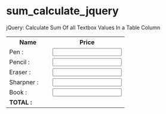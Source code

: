 # sum_calculate_jquery
jQuery: Calculate Sum Of all Textbox Values In a Table Column
<table id="myTable">
<tr>   <th width="100">Name </th>
    <th>Price</th>
</tr>
<tr>
    <td><span>Pen :</span></td>
    <td><input type="text" class='txtCal' /></td>
</tr>    
<tr>
    <td><span>Pencil :</span></td>
    <td><input type="text" class='txtCal' /></td>
</tr>  
<tr>
    <td><span>Eraser :</span></td>
    <td><input type="text" class='txtCal' /></td>
</tr>  
<tr>
    <td><span>Sharpner :</span></td>
    <td><input type="text" class='txtCal' /></td>
</tr>  
<tr>
    <td><span>Book :</span></td>
    <td><input type="text" class='txtCal' /></td>
</tr>
<tr>
    <td><span><b>TOTAL  :</b></span></td>
    <td><b><span id="total_sum_value"></span></b></td>
</tr>
</table>
<script src="https://ajax.googleapis.com/ajax/libs/jquery/1.11.2/jquery.min.js"></script>
<script>
//*


 //*
$(document).ready(function () {
       
    $("#myTable").on('input', '.txtCal', function () {
       // code logic here
        var getValue=$(this).val();
        console.log(getValue);
    });

 });
 
 
 $(document).ready(function () {
       
    $("#myTable").on('input', '.txtCal', function () {
       var calculated_total_sum = 0;
     
       $("#myTable .txtCal").each(function () {
           var get_textbox_value = $(this).val();
           if ($.isNumeric(get_textbox_value)) {
              calculated_total_sum += parseFloat(get_textbox_value);
              }                  
            });
              $("#total_sum_value").html(calculated_total_sum);
       });
  });
//*
</script>
